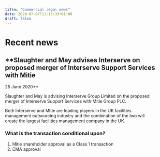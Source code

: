 ```yaml
---
title: "Commercial legal news"
date: 2020-07-07T11:13:33+01:00
draft: false
---
```


# Recent news

## **Slaughter and May advises Interserve on proposed merger of Interserve Support Services with Mitie
25 June 2020**

Slaughter and May is advising Interserve Group Limited on the proposed merger of Interserve Support Services with Mitie Group PLC. 

Both Interserve and Mitie are leading players in the UK facilities management outsourcing industry and the combination of the two will create the largest facilities management company in the UK. 

### What is the transaction conditional upon?
1. Mitie shareholder approval as a Class 1 transaction
2. CMA approval




